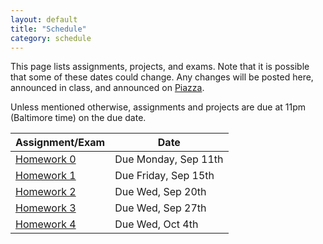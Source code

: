 ```yaml
---
layout: default
title: "Schedule"
category: schedule
---
```


This page lists assignments, projects, and exams. Note that it is possible that some
of these dates could change. Any changes will be posted here, announced in class,
and announced on [Piazza](https://piazza.com/jhu/fall2023/en601220/home).

Unless mentioned otherwise, assignments and projects are due at 11pm (Baltimore time)
on the due date.

Assignment/Exam | Date
--------------- | ----
[Homework 0](assign/hw0.html) | Due Monday, Sep 11th
[Homework 1](assign/hw1.html) | Due Friday, Sep 15th
[Homework 2](https://www.gradescope.com/courses/584905/assignments/3340478) | Due Wed, Sep 20th
[Homework 3](assign/hw3.html) | Due Wed, Sep 27th
[Homework 4](https://www.gradescope.com/courses/584905/assignments/3414944/) | Due Wed, Oct 4th

